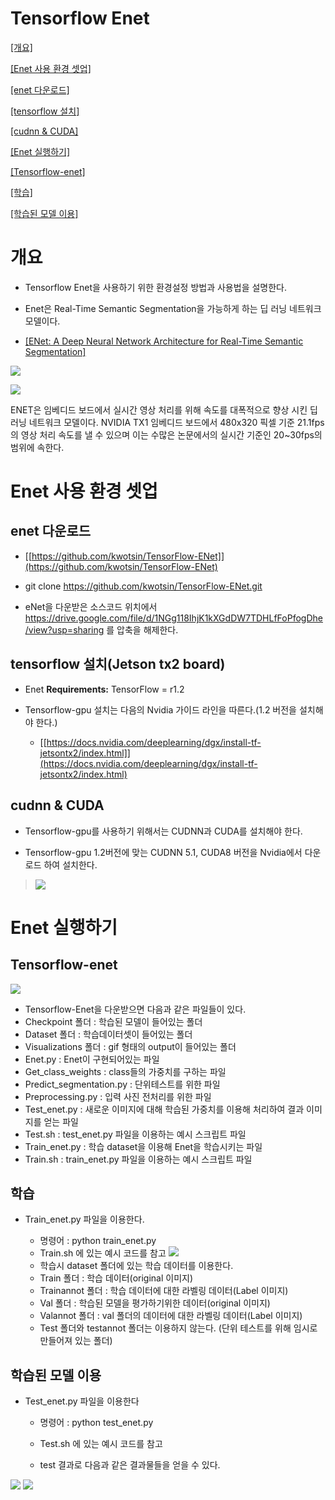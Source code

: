 Tensorflow Enet
===============

[[개요]](#개요)

[[Enet 사용 환경 셋업]](#enet-사용-환경-셋업)

[[enet 다운로드]](#enet-다운로드)

[[tensorflow 설치]](#tensorflow-설치jetson-tx2-board)

[[cudnn & CUDA]](#cudnn-cuda)

[[Enet 실행하기]](#enet-실행하기)

[[Tensorflow-enet]](#tensorflow-enet)

[[학습]](#학습)

[[학습된 모델 이용]](#학습된-모델-이용)

개요
====

-   Tensorflow Enet을 사용하기 위한 환경설정 방법과 사용법을 설명한다.

-   Enet은 Real-Time Semantic Segmentation을 가능하게 하는 딥 러닝
    네트워크 모델이다.

-   [[ENet: A Deep Neural Network Architecture for Real-Time Semantic
    Segmentation]](https://arxiv.org/pdf/1606.02147.pdf)

![](https://user-images.githubusercontent.com/44761194/49774471-3987d800-fd38-11e8-87a0-6ebdb7a3465a.png)

![](https://user-images.githubusercontent.com/44761194/49774477-3d1b5f00-fd38-11e8-8ea6-9050d700764b.png)

ENET은 임베디드 보드에서 실시간 영상 처리를 위해 속도를 대폭적으로 향상 시킨 딥러닝 네트워크 모델이다. NVIDIA TX1 임베디드 보드에서 480x320 픽셀 기준 21.1fps 의 영상 처리 속도를 낼 수 있으며 이는 수많은 논문에서의 실시간 기준인 20\~30fps의 범위에 속한다.

Enet 사용 환경 셋업 
====================

**enet 다운로드**
-----------------

-   [[https://github.com/kwotsin/TensorFlow-ENet]](https://github.com/kwotsin/TensorFlow-ENet)

-   git clone https://github.com/kwotsin/TensorFlow-ENet.git

-  eNet을 다운받은 소스코드 위치에서 https://drive.google.com/file/d/1NGg118IhjK1kXGdDW7TDHLfFoPfogDhe/view?usp=sharing 를 
   압축을 해제한다.

tensorflow 설치(Jetson tx2 board)
---------------------------------

-   Enet **Requirements:** TensorFlow = r1.2

-   Tensorflow-gpu 설치는 다음의 Nvidia 가이드 라인을 따른다.(1.2 버전을 설치해야 한다.)
    -   [[https://docs.nvidia.com/deeplearning/dgx/install-tf-jetsontx2/index.html]](https://docs.nvidia.com/deeplearning/dgx/install-tf-jetsontx2/index.html)

**cudnn & CUDA**
----------------

-   Tensorflow-gpu를 사용하기 위해서는 CUDNN과 CUDA를 설치해야 한다.

-   Tensorflow-gpu 1.2버전에 맞는 CUDNN 5.1, CUDA8 버전을 Nvidia에서 다운로드 하여 설치한다.

> ![](https://user-images.githubusercontent.com/44761194/49774493-4ad0e480-fd38-11e8-98b6-3dc9b4c99e9c.png)

Enet 실행하기
=============

Tensorflow-enet
---------------

![](https://user-images.githubusercontent.com/44761194/49774498-4e646b80-fd38-11e8-9c86-dfe42084024e.png)
-   Tensorflow-Enet을 다운받으면 다음과 같은 파일들이 있다.
-   Checkpoint 폴더 : 학습된 모델이 들어있는 폴더
-   Dataset 폴더 : 학습데이터셋이 들어있는 폴더
-   Visualizations 폴더 : gif 형태의 output이 들어있는 폴더
-   Enet.py : Enet이 구현되어있는 파일
-   Get\_class\_weights : class들의 가중치를 구하는 파일
-   Predict\_segmentation.py : 단위테스트를 위한 파일
-   Preprocessing.py : 입력 사진 전처리를 위한 파일
-   Test\_enet.py : 새로운 이미지에 대해 학습된 가중치를 이용해 처리하여 결과 이미지를 얻는 파일
-   Test.sh : test\_enet.py 파일을 이용하는 예시 스크립트 파일
-   Train\_enet.py : 학습 dataset을 이용해 Enet을 학습시키는 파일
-   Train.sh : train\_enet.py 파일을 이용하는 예시 스크립트 파일

학습
----

-   Train\_enet.py 파일을 이용한다.

    -   명령어 : python train\_enet.py
    -   Train.sh 에 있는 예시 코드를 참고
        ![](https://user-images.githubusercontent.com/44761194/49774503-53291f80-fd38-11e8-8846-66fa00270595.png)
    -   학습시 dataset 폴더에 있는 학습 데이터를 이용한다.
    -   Train 폴더 : 학습 데이터(original 이미지)
    -   Trainannot 폴더 : 학습 데이터에 대한 라벨링 데이터(Label 이미지)
    -   Val 폴더 : 학습된 모델을 평가하기위한 데이터(original 이미지)
    -   Valannot 폴더 : val 폴더의 데이터에 대한 라벨링 데이터(Label 이미지)
    -   Test 폴더와 testannot 폴더는 이용하지 않는다. (단위 테스트를 위해 임시로 만들어져 있는 폴더)

학습된 모델 이용
----------------

-   Test\_enet.py 파일을 이용한다

    -   명령어 : python test\_enet.py

    -   Test.sh 에 있는 예시 코드를 참고

    -   test 결과로 다음과 같은 결과물들을 얻을 수 있다.

![](https://user-images.githubusercontent.com/44761194/49774506-57553d00-fd38-11e8-9615-fdfb1d7e7f65.png)
![](https://user-images.githubusercontent.com/44761194/49774511-5ae8c400-fd38-11e8-8af5-b1e2cd3c4623.png)
